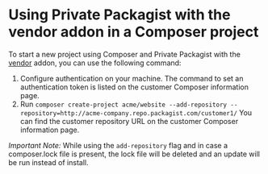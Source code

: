 # Using Private Packagist with the vendor addon in a Composer project

To start a new project using Composer and Private Packagist with the [vendor](https://packagist.com/vendors) addon, you can use the following command:

1. Configure authentication on your machine. The command to set an authentication token is listed on the customer Composer information page.
2. Run ```composer create-project acme/website --add-repository --repository=http://acme-company.repo.packagist.com/customer1/``` You can find the customer repository URL on the customer Composer information page. 

*Important Note:* While using the `add-repository` flag and in case a composer.lock file is present, the lock file will be deleted and an update will be run instead of install.
